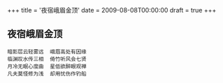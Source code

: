 +++
title = '夜宿峨眉金顶'
date = 2009-08-08T00:00:00
draft = true
+++
## 夜宿峨眉金顶

```text
暗影层云轻雾远  峨眉高处有因缘
临渊叹水传三相  倚竹听风会七贤
月冷无眠心度曲  星低欲醉眼观禅
凡夫莫怪修为浅  却用忧伤作钓船
```
